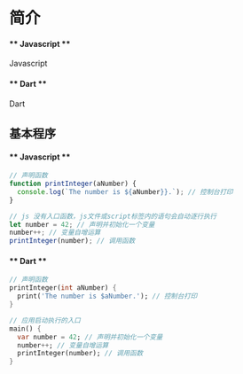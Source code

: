 # 简介

<!-- tabs:start -->

#### ** Javascript **

Javascript

#### ** Dart **

Dart

<!-- tabs:end -->

## 基本程序

<!-- tabs:start -->

#### ** Javascript **

```javascript
// 声明函数
function printInteger(aNumber) {
  console.log(`The number is ${aNumber}}.`); // 控制台打印
}

// js 没有入口函数，js文件或script标签内的语句会自动逐行执行
let number = 42; // 声明并初始化一个变量
number++; // 变量自增运算
printInteger(number); // 调用函数

```

#### ** Dart **

```dart
// 声明函数
printInteger(int aNumber) {
  print('The number is $aNumber.'); // 控制台打印
}

// 应用启动执行的入口
main() {
  var number = 42; // 声明并初始化一个变量
  number++; // 变量自增运算
  printInteger(number); // 调用函数
}
```

<!-- tabs:end -->
